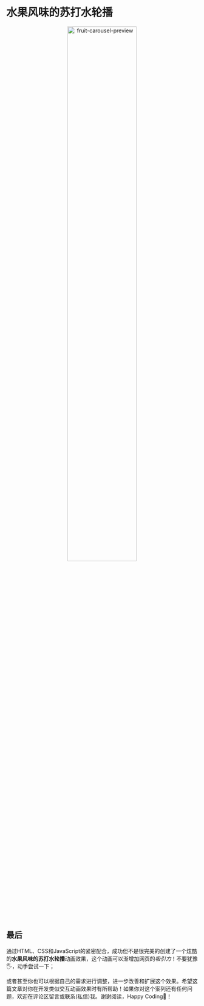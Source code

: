 # 水果风味的苏打水轮播

<p align=center>
<img
  src="./fruit-carousel-preview.gif" 
  alt="fruit-carousel-preview" 
  width="60%" 
/>
</p>

## 最后
通过HTML、CSS和JavaScript的紧密配合，成功但不是很完美的创建了一个炫酷的**水果风味的苏打水轮播**动画效果，这个动画可以渐增加网页的*吸引力*！不要犹豫🖐️，动手尝试一下；

或者甚至你也可以根据自己的需求进行调整，进一步改善和扩展这个效果。希望这篇文章对你在开发类似交互动画效果时有所帮助！如果你对这个案列还有任何问题，欢迎在评论区留言或联系(私信)我。谢谢阅读，Happy Coding🎉！
